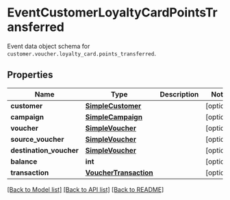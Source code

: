 # EventCustomerLoyaltyCardPointsTransferred

Event data object schema for `customer.voucher.loyalty_card.points_transferred`.

## Properties
Name | Type | Description | Notes
------------ | ------------- | ------------- | -------------
**customer** | [**SimpleCustomer**](SimpleCustomer.md) |  | [optional] 
**campaign** | [**SimpleCampaign**](SimpleCampaign.md) |  | [optional] 
**voucher** | [**SimpleVoucher**](SimpleVoucher.md) |  | [optional] 
**source_voucher** | [**SimpleVoucher**](SimpleVoucher.md) |  | [optional] 
**destination_voucher** | [**SimpleVoucher**](SimpleVoucher.md) |  | [optional] 
**balance** | **int** |  | [optional] 
**transaction** | [**VoucherTransaction**](VoucherTransaction.md) |  | [optional] 

[[Back to Model list]](../README.md#documentation-for-models) [[Back to API list]](../README.md#documentation-for-api-endpoints) [[Back to README]](../README.md)


